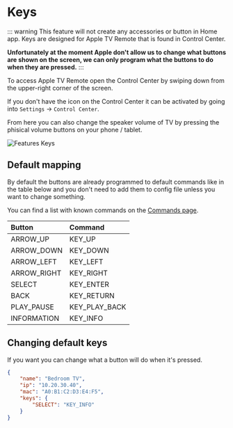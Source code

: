 # Keys

::: warning
This feature will not create any accessories or button in Home app. Keys are designed for Apple TV Remote that is found in Control Center.

**Unfortunately at the moment Apple don't allow us to change what buttons are shown on the screen, we can only program what the buttons to do when they are pressed.**
:::

To access Apple TV Remote open the Control Center by swiping down from the upper-right corner of the screen.

If you don't have the icon on the Control Center it can be activated by going into `Settings` -> `Control Center`.

From here you can also change the speaker volume of TV by pressing the phisical volume buttons on your phone / tablet.

![Features Keys](~@images/features.keys.jpg)

## Default mapping

By default the buttons are already programmed to default commands like in the table below and you don't need to add them to config file unless you want to change something.

You can find a list with known commands on the [Commands page](/extra/commands.md).

| Button      | Command       |
| :---------- | :------------ |
| ARROW_UP    | KEY_UP        |
| ARROW_DOWN  | KEY_DOWN      |
| ARROW_LEFT  | KEY_LEFT      |
| ARROW_RIGHT | KEY_RIGHT     |
| SELECT      | KEY_ENTER     |
| BACK        | KEY_RETURN    |
| PLAY_PAUSE  | KEY_PLAY_BACK |
| INFORMATION | KEY_INFO      |

## Changing default keys

If you want you can change what a button will do when it's pressed.

``` json
{
    "name": "Bedroom TV",
    "ip": "10.20.30.40",
    "mac": "A0:B1:C2:D3:E4:F5",
    "keys": {
        "SELECT": "KEY_INFO"
    }
}
```